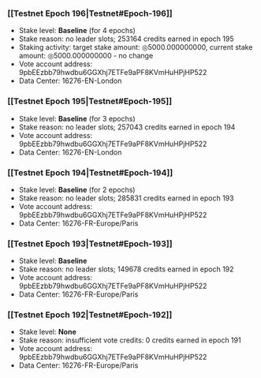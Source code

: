 ### [[Testnet Epoch 196|Testnet#Epoch-196]]
* Stake level: **Baseline** (for 4 epochs)
* Stake reason: no leader slots; 253164 credits earned in epoch 195
* Staking activity: target stake amount: ◎5000.000000000, current stake amount: ◎5000.000000000 - no change
* Vote account address: 9pbEEzbb79hwdbu6GGXhj7ETFe9aPF8KVmHuHPjHP522
* Data Center: 16276-EN-London
### [[Testnet Epoch 195|Testnet#Epoch-195]]
* Stake level: **Baseline** (for 3 epochs)
* Stake reason: no leader slots; 257043 credits earned in epoch 194
* Vote account address: 9pbEEzbb79hwdbu6GGXhj7ETFe9aPF8KVmHuHPjHP522
* Data Center: 16276-EN-London
### [[Testnet Epoch 194|Testnet#Epoch-194]]
* Stake level: **Baseline** (for 2 epochs)
* Stake reason: no leader slots; 285831 credits earned in epoch 193
* Vote account address: 9pbEEzbb79hwdbu6GGXhj7ETFe9aPF8KVmHuHPjHP522
* Data Center: 16276-FR-Europe/Paris
### [[Testnet Epoch 193|Testnet#Epoch-193]]
* Stake level: **Baseline**
* Stake reason: no leader slots; 149678 credits earned in epoch 192
* Vote account address: 9pbEEzbb79hwdbu6GGXhj7ETFe9aPF8KVmHuHPjHP522
* Data Center: 16276-FR-Europe/Paris
### [[Testnet Epoch 192|Testnet#Epoch-192]]
* Stake level: **None**
* Stake reason: insufficient vote credits: 0 credits earned in epoch 191
* Vote account address: 9pbEEzbb79hwdbu6GGXhj7ETFe9aPF8KVmHuHPjHP522
* Data Center: 16276-FR-Europe/Paris